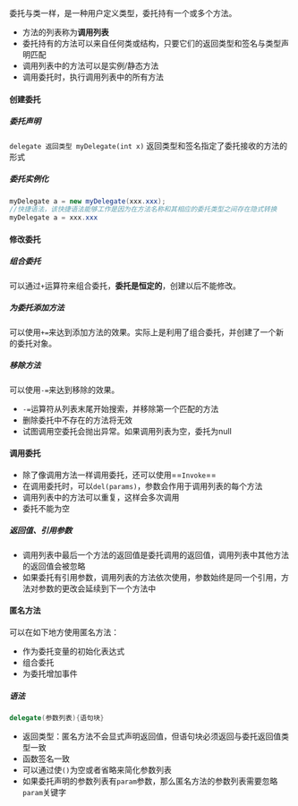 委托与类一样，是一种用户定义类型，委托持有一个或多个方法。
- 方法的列表称为**调用列表**
- 委托持有的方法可以来自任何类或结构，只要它们的返回类型和签名与类型声明匹配
- 调用列表中的方法可以是实例/静态方法
- 调用委托时，执行调用列表中的所有方法
#### 创建委托
##### 委托声明
`delegate 返回类型 myDelegate(int x)`
返回类型和签名指定了委托接收的方法的形式
##### 委托实例化
```c#
myDelegate a = new myDelegate(xxx.xxx);
//快捷语法，该快捷语法能够工作是因为在方法名称和其相应的委托类型之间存在隐式转换
myDelegate a = xxx.xxx
```
#### 修改委托
##### 组合委托
可以通过`+`运算符来组合委托，**委托是恒定的**，创建以后不能修改。
##### 为委托添加方法
可以使用`+=`来达到添加方法的效果。实际上是利用了组合委托，并创建了一个新的委托对象。
##### 移除方法
可以使用`-=`来达到移除的效果。
- `-=`运算符从列表末尾开始搜索，并移除第一个匹配的方法
- 删除委托中不存在的方法将无效
- 试图调用空委托会抛出异常。如果调用列表为空，委托为null
#### 调用委托
- 除了像调用方法一样调用委托，还可以使用==`Invoke`==
- 在调用委托时，可以`del(params)`，参数会作用于调用列表的每个方法
- 调用列表中的方法可以重复，这样会多次调用
- 委托不能为空
##### 返回值、引用参数
- 调用列表中最后一个方法的返回值是委托调用的返回值，调用列表中其他方法的返回值会被忽略
- 如果委托有引用参数，调用列表的方法依次使用，参数始终是同一个引用，方法对参数的更改会延续到下一个方法中
#### 匿名方法
可以在如下地方使用匿名方法：
- 作为委托变量的初始化表达式
- 组合委托
- 为委托增加事件
##### 语法
```c#
delegate(参数列表){语句块}
```
- 返回类型：匿名方法不会显式声明返回值，但语句块必须返回与委托返回值类型一致
- 函数签名一致
- 可以通过使`()`为空或者省略来简化参数列表
- 如果委托声明的参数列表有`param`参数，那么匿名方法的参数列表需要忽略`param`关键字